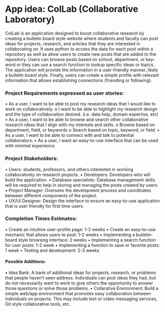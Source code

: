 # App idea: ColLab (Collaborative Laboratory)
ColLab is an application designed to boost collaborative research by creating a bulletin board style website where students and faculty can post ideas for projects, research, and articles that they are interested in collaborating on. It uses python to access the data for each post within a repository as well as allow users to create new posts that are added to the repository. Users can browse posts based on school, department, or key-word or they can use a search function to lookup specific ideas or topics. The application will provide the information in a user-friendly manner, likely a bulletin board style. Finally, users can create a simple profile with relevant information that allows establishing connections (friending or following). 

### Project Requirements expressed as user stories: 
•	As a user, I want to be able to post my research ideas that I would like to work on collaboratively.
o	I want to be able to highlight my research design and the type of collaboration desired. (i.e. data help, domain expertise, etc)
•	As a user, I want to be able to browse and search other collaborative research ideas that I align with my interests and skills. 
o	Browse based on department, field, or keywords
o	Search based on topic, keyword, or field. 
•	As a user, I want to be able to connect with and talk to potential collaborators.
•	As a user, I want an easy-to-use interface that can be used with minimal experience.  

### Project Stakeholders:  
•	Users: students, professors, and others interested in working collaboratively on research projects. 
•	Developers: Developers who will build the application. 
•	Database specialists: Database management skills will be required to help in storing and managing the posts created by users. 
•	Project Manager: Oversees the development process and coordinates between different components of the project.  
•	UX/UI Designer: Design the interface to ensure an easy-to-use application that is user friendly for first time users.  

### Completion Times Estimates: 
•	Create an intuitive user-profile page: 1-2 weeks
•	Create an easy-to-use mechanic that allows users to post: 1-2 weeks 
•	Implementing a bulletin-board style browsing interface: 2 weeks
•	Implementing a search function for user posts: 1-2 week 
•	Implementing a function to save or favorite posts: 1 week
•	Testing and development: 2-3 weeks 


#### Possible Additions:
•	Idea Bank: A bank of additional ideas for projects, research, or problems that people haven’t seen address. Individuals can post ideas they had, but do not necessarily want to work to give others the opportunity to answer those questions or solve those problems.
•	Collarative Environment: Build a simple web/app environment that promotes easy collaboration between individuals on projects. This may include text or video messaging services, Git style collaborative tools, etc.

